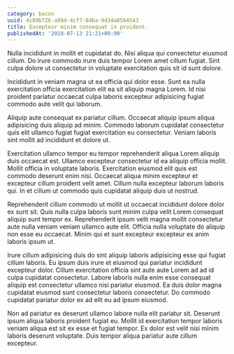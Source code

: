 ```yaml
---
category: bacon
uuid: 4c89b726-a98d-4cf7-84ba-9d34a0564543
title: Excepteur minim consequat in proident.
publishedAt: '2018-07-13 21:21+00:00'
---
```


Nulla incididunt in mollit et cupidatat do. Nisi aliqua qui consectetur eiusmod cillum. Do irure commodo irure duis tempor Lorem amet cillum fugiat. Sint culpa dolore ut consectetur in voluptate exercitation quis sit id sunt dolore.

Incididunt in veniam magna ut ea officia qui dolor esse. Sunt ea nulla exercitation officia exercitation elit ea sit aliquip magna Lorem. Id nisi proident pariatur occaecat culpa laboris excepteur adipisicing fugiat commodo aute velit qui laborum.

Aliquip aute consequat ex pariatur cillum. Occaecat aliquip ipsum aliqua adipisicing duis aliquip ad minim. Commodo laborum cupidatat consectetur quis elit ullamco fugiat fugiat exercitation eu consectetur. Veniam laboris sint mollit ad incididunt et dolore ut.

Exercitation ullamco tempor eu tempor reprehenderit aliqua Lorem aliquip duis occaecat est. Ullamco excepteur consectetur id ea aliquip officia mollit. Mollit officia in voluptate laboris. Exercitation eiusmod elit quis est commodo deserunt enim nisi. Occaecat aliqua minim excepteur et excepteur cillum proident velit amet. Cillum nulla excepteur laborum laboris qui. In et cillum ut commodo quis cupidatat aliquip duis ut nostrud.

Reprehenderit cillum commodo ut mollit ut occaecat incididunt dolore dolor ex sunt sit. Quis nulla culpa laboris sunt minim culpa velit Lorem consequat aliquip sunt tempor ex. Reprehenderit ipsum velit magna mollit consectetur aute nulla veniam veniam ullamco aute elit. Officia nulla voluptate do aliquip non esse eu occaecat. Minim qui et sunt excepteur excepteur ex anim laboris ipsum ut.

Irure cillum adipisicing duis do sint aliquip laboris adipisicing esse qui fugiat cillum laboris. Eu ipsum duis irure et eiusmod qui pariatur incididunt excepteur dolor. Cillum exercitation officia sint aute aute Lorem ad ad id culpa cupidatat consectetur. Labore laboris nulla enim esse consequat aliquip est consectetur ullamco nisi pariatur eiusmod. Ea duis dolor magna cupidatat eiusmod sunt consectetur laboris consectetur. Do commodo cupidatat pariatur dolor ex ad elit eu ad ipsum eiusmod.

Non ad pariatur ex deserunt ullamco labore nulla elit pariatur sit. Deserunt ipsum aliqua laboris proident fugiat eu. Mollit id exercitation tempor laboris veniam aliqua est sit ex esse et fugiat tempor. Ex dolor est velit nisi minim laboris deserunt voluptate. Duis tempor aliqua pariatur aute cillum excepteur.